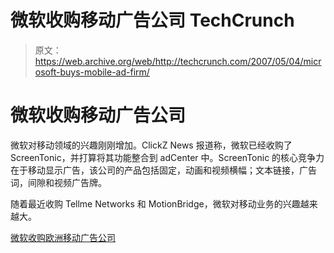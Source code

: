 # 微软收购移动广告公司 TechCrunch

> 原文：<https://web.archive.org/web/http://techcrunch.com/2007/05/04/microsoft-buys-mobile-ad-firm/>

# 微软收购移动广告公司

微软对移动领域的兴趣刚刚增加。ClickZ News 报道称，微软已经收购了 ScreenTonic，并打算将其功能整合到 adCenter 中。ScreenTonic 的核心竞争力在于移动显示广告，该公司的产品包括固定，动画和视频横幅；文本链接，广告词，间隙和视频广告牌。

随着最近收购 Tellme Networks 和 MotionBridge，微软对移动业务的兴趣越来越大。

[微软收购欧洲移动广告公司](https://web.archive.org/web/20210416202430/http://www.clickz.com/showPage.html?page=3625762)